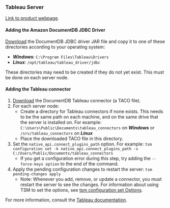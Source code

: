 ### Tableau Server
[Link to product webpage](https://www.tableau.com/products/server). 

#### Adding the Amazon DocumentDB JDBC Driver
[Download](https://github.com/aws/amazon-documentdb-jdbc-driver/releases/latest) the DocumentDB JDBC driver JAR file and copy it to one of these
directories according to your operating system: 
   - **_Windows_**: `C:\Program Files\Tableau\Drivers` 
   - **_Linux_**: `/opt/tableau/tableau_driver/jdbc` 

These directories may need to be created if they do not yet exist. This must be done on each server node.

#### Adding the Tableau connector
1.  [Download](https://github.com/aws/amazon-documentdb-jdbc-driver/releases/latest) the DocumentDB Tableau connector (a TACO file).
2.	For each server node:
      - Create a directory for Tableau connectors if none exists. This needs to be the same path on each machine, and on the same drive that the server is installed on. 
        For example: `C:\Users\Public\Documents\tableau_connectors` on **_Windows_** or `/srv/tableau_connectors` on **_Linux_**
      - Place the downloaded TACO file in this directory.
3.	Set the `native_api.connect_plugins_path` option. For example: `tsm configuration set -k native_api.connect_plugins_path -v C:/Users/Public/Documents/tableau_connectors`
      - If you get a configuration error during this step, try adding the `--force-keys option` to the end of the command.
5.	Apply the pending configuration changes to restart the server: `tsm pending-changes apply`
      - Note: Whenever you add, remove, or update a connector, you must restart the server to see the changes. 
        For information about using TSM to set the options, see [tsm configuration set Options](https://onlinehelp.tableau.com/current/server-linux/en-us/cli_configuration-set_tsm.htm).

For more information, consult the [Tableau documentation](https://tableau.github.io/connector-plugin-sdk/docs/run-taco).